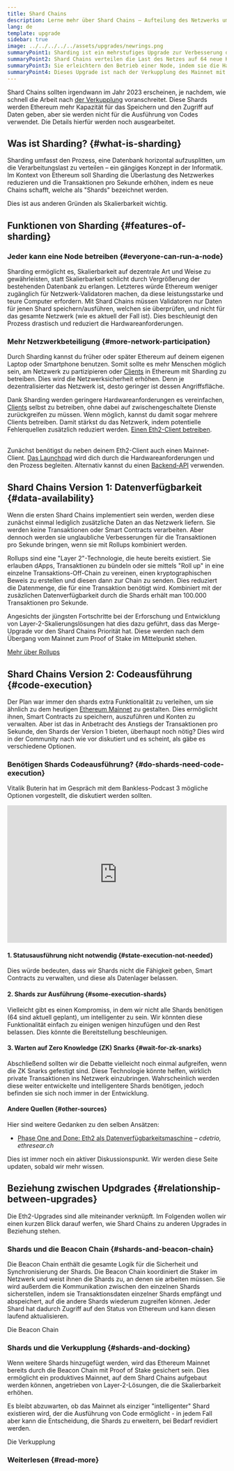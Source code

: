 ```yaml
---
title: Shard Chains
description: Lerne mehr über Shard Chains – Aufteilung des Netzwerks um Ethereum mehr Kapazität für Transaktionen zu verleihen und es leichter zum Laufen zu bringen.
lang: de
template: upgrade
sidebar: true
image: ../../../../../assets/upgrades/newrings.png
summaryPoint1: Sharding ist ein mehrstufiges Upgrade zur Verbesserung der Skalierbarkeit und Kapazität von Ethereum.
summaryPoint2: Shard Chains verteilen die Last des Netzes auf 64 neue Ketten.
summaryPoint3: Sie erleichtern den Betrieb einer Node, indem sie die Hardwareanforderungen niedrig halten.
summaryPoint4: Dieses Upgrade ist nach der Verkupplung des Mainnet mit der Beacon Chain geplant.
---
```


<UpgradeStatus date="~2023">
    Shard Chains sollten irgendwann im Jahr 2023 erscheinen, je nachdem, wie schnell die Arbeit nach <a href="/upgrades/merge/">der Verkupplung</a> voranschreitet. Diese Shards werden Ethereum mehr Kapazität für das Speichern und den Zugriff auf Daten geben, aber sie werden nicht für die Ausführung von Codes verwendet. Die Details hierfür werden noch ausgearbeitet.
</UpgradeStatus>

## Was ist Sharding? {#what-is-sharding}

Sharding umfasst den Prozess, eine Datenbank horizontal aufzusplitten, um die Verarbeitungslast zu verteilen – ein gängiges Konzept in der Informatik. Im Kontext von Ethereum soll Sharding die Überlastung des Netzwerkes reduzieren und die Transaktionen pro Sekunde erhöhen, indem es neue Chains schafft, welche als "Shards" bezeichnet werden.

Dies ist aus anderen Gründen als Skalierbarkeit wichtig.

## Funktionen von Sharding {#features-of-sharding}

### Jeder kann eine Node betreiben {#everyone-can-run-a-node}

Sharding ermöglicht es, Skalierbarkeit auf dezentrale Art und Weise zu gewährleisten, statt Skalierbarkeit schlicht durch Vergrößerung der bestehenden Datenbank zu erlangen. Letzteres würde Ethereum weniger zugänglich für Netzwerk-Validatoren machen, da diese leistungsstarke und teure Computer erfordern. Mit Shard Chains müssen Validatoren nur Daten für jenen Shard speichern/ausführen, welchen sie überprüfen, und nicht für das gesamte Netzwerk (wie es aktuell der Fall ist). Dies beschleunigt den Prozess drastisch und reduziert die Hardwareanforderungen.

### Mehr Netzwerkbeteiligung {#more-network-participation}

Durch Sharding kannst du früher oder später Ethereum auf deinem eigenen Laptop oder Smartphone benutzen. Somit sollte es mehr Menschen möglich sein, am Netzwerk zu partizipieren oder [Clients](/developers/docs/nodes-and-clients/) in Ethereum mit Sharding zu betreiben. Dies wird die Netzwerksicherheit erhöhen. Denn je dezentralisierter das Netzwerk ist, desto geringer ist dessen Angriffsfläche.

Dank Sharding werden geringere Hardwareanforderungen es vereinfachen, [Clients](/developers/docs/nodes-and-clients/) selbst zu betreiben, ohne dabei auf zwischengeschaltete Dienste zurückgreifen zu müssen. Wenn möglich, kannst du damit sogar mehrere Clients betreiben. Damit stärkst du das Netzwerk, indem potentielle Fehlerquellen zusätzlich reduziert werden. [Einen Eth2-Client betreiben](/upgrades/get-involved/).

<br />

<InfoBanner isWarning={true}>
  Zunächst benötigst du neben deinem Eth2-Client auch einen Mainnet-Client. <a href="https://launchpad.ethereum.org" target="_blank">Das Launchpad</a> wird dich durch die Hardwareanforderungen und den Prozess begleiten. Alternativ kannst du einen <a href="/developers/docs/apis/backend/#available-libraries">Backend-API</a> verwenden.
</InfoBanner>

## Shard Chains Version 1: Datenverfügbarkeit {#data-availability}

Wenn die ersten Shard Chains implementiert sein werden, werden diese zunächst einmal lediglich zusätzliche Daten an das Netzwerk liefern. Sie werden keine Transaktionen oder Smart Contracts verarbeiten. Aber dennoch werden sie unglaubliche Verbesserungen für die Transaktionen pro Sekunde bringen, wenn sie mit Rollups kombiniert werden.

Rollups sind eine "Layer 2"-Technologie, die heute bereits existiert. Sie erlauben dApps, Transaktionen zu bündeln oder sie mittels "Roll up" in eine einzelne Transaktions-Off-Chain zu vereinen, einen kryptographischen Beweis zu erstellen und diesen dann zur Chain zu senden. Dies reduziert die Datenmenge, die für eine Transaktion benötigt wird. Kombiniert mit der zusäzlichen Datenverfügbarkeit durch die Shards erhält man 100.000 Transaktionen pro Sekunde.

<InfoBanner isWarning={false}>
  Angesichts der jüngsten Fortschritte bei der Erforschung und Entwicklung von Layer-2-Skalierungslösungen hat dies dazu geführt, dass das Merge-Upgrade vor den Shard Chains Priorität hat. Diese werden nach dem Übergang vom Mainnet zum Proof of Stake im Mittelpunkt stehen.

[Mehr über Rollups](/developers/docs/scaling/layer-2-rollups/)
</InfoBanner>

## Shard Chains Version 2: Codeausführung {#code-execution}

Der Plan war immer den shards extra Funktionalität zu verleihen, um sie ähnlich zu dem heutigen [Ethereum Mainnet](/glossary/#mainnet) zu gestalten. Dies ermöglicht ihnen, Smart Contracts zu speichern, auszuführen und Konten zu verwalten. Aber ist das in Anbetracht des Anstiegs der Transaktionen pro Sekunde, den Shards der Version 1 bieten, überhaupt noch nötig? Dies wird in der Community nach wie vor diskutiert und es scheint, als gäbe es verschiedene Optionen.

### Benötigen Shards Codeausführung? {#do-shards-need-code-execution}

Vitalik Buterin hat im Gespräch mit dem Bankless-Podcast 3 mögliche Optionen vorgestellt, die diskutiert werden sollten.

<iframe width="100%" height="315" src="https://www.youtube.com/embed/-R0j5AMUSzA?start=5841" frameborder="0" allow="accelerometer; autoplay; clipboard-write; encrypted-media; gyroscope; picture-in-picture" allowfullscreen mark="crwd-mark"></iframe>

#### 1. Statusausführung nicht notwendig {#state-execution-not-needed}

Dies würde bedeuten, dass wir Shards nicht die Fähigkeit geben, Smart Contracts zu verwalten, und diese als Datenlager belassen.

#### 2. Shards zur Ausführung {#some-execution-shards}

Vielleicht gibt es einen Kompromiss, in dem wir nicht alle Shards benötigen (64 sind aktuell geplant), um intelligenter zu sein. Wir könnten diese Funktionalität einfach zu einigen wenigen hinzufügen und den Rest belassen. Dies könnte die Bereitstellung beschleunigen.

#### 3. Warten auf Zero Knowledge (ZK) Snarks {#wait-for-zk-snarks}

Abschließend sollten wir die Debatte vielleicht noch einmal aufgreifen, wenn die ZK Snarks gefestigt sind. Diese Technologie könnte helfen, wirklich private Transaktionen ins Netzwerk einzubringen. Wahrscheinlich werden diese weiter entwickelte und intelligentere Shards benötigen, jedoch befinden sie sich noch immer in der Entwicklung.

#### Andere Quellen {#other-sources}

Hier sind weitere Gedanken zu den selben Ansätzen:

- [Phase One and Done: Eth2 als Datenverfügbarkeitsmaschine](https://ethresear.ch/t/phase-one-and-done-eth2-as-a-data-availability-engine/5269/8) – _cdetrio, ethresear.ch_

Dies ist immer noch ein aktiver Diskussionspunkt. Wir werden diese Seite updaten, sobald wir mehr wissen.

## Beziehung zwischen Updgrades {#relationship-between-upgrades}

Die Eth2-Upgrades sind alle miteinander verknüpft. Im Folgenden wollen wir einen kurzen Blick darauf werfen, wie Shard Chains zu anderen Upgrades in Beziehung stehen.

### Shards und die Beacon Chain {#shards-and-beacon-chain}

Die Beacon Chain enthält die gesamte Logik für die Sicherheit und Synchronisierung der Shards. Die Beacon Chain koordiniert die Staker im Netzwerk und weist ihnen die Shards zu, an denen sie arbeiten müssen. Sie wird außerdem die Kommunikation zwischen den einzelnen Shards sicherstellen, indem sie Transaktionsdaten einzelner Shards empfängt und abspeichert, auf die andere Shards wiederum zugreifen können. Jeder Shard hat dadurch Zugriff auf den Status von Ethereum und kann diesen laufend aktualisieren.

<ButtonLink to="/upgrades/beacon-chain/">Die Beacon Chain</ButtonLink>

### Shards und die Verkupplung {#shards-and-docking}

Wenn weitere Shards hinzugefügt werden, wird das Ethereum Mainnet bereits durch die Beacon Chain mit Proof of Stake gesichert sein. Dies ermöglicht ein produktives Mainnet, auf dem Shard Chains aufgebaut werden können, angetrieben von Layer-2-Lösungen, die die Skalierbarkeit erhöhen.

Es bleibt abzuwarten, ob das Mainnet als einziger "intelligenter" Shard existieren wird, der die Ausführung von Code ermöglicht - in jedem Fall aber kann die Entscheidung, die Shards zu erweitern, bei Bedarf revidiert werden.

<ButtonLink to="/upgrades/merge/">Die Verkupplung</ButtonLink>

<Divider />

### Weiterlesen {#read-more}

<Eth2ShardChainsList />
